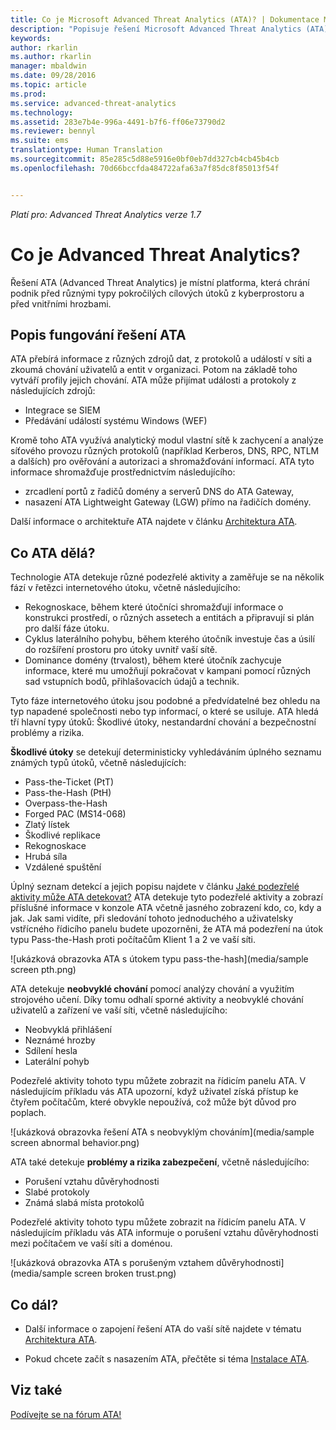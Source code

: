 ```yaml
---
title: Co je Microsoft Advanced Threat Analytics (ATA)? | Dokumentace Microsoftu
description: "Popisuje řešení Microsoft Advanced Threat Analytics (ATA) a jaké druhy podezřelých aktivit může zjistit."
keywords: 
author: rkarlin
ms.author: rkarlin
manager: mbaldwin
ms.date: 09/28/2016
ms.topic: article
ms.prod: 
ms.service: advanced-threat-analytics
ms.technology: 
ms.assetid: 283e7b4e-996a-4491-b7f6-ff06e73790d2
ms.reviewer: bennyl
ms.suite: ems
translationtype: Human Translation
ms.sourcegitcommit: 85e285c5d88e5916e0bf0eb7dd327cb4cb45b4cb
ms.openlocfilehash: 70d66bccfda484722afa63a7f85dc8f85013f54f


---
```


*Platí pro: Advanced Threat Analytics verze 1.7*


# <a name="what-is-advanced-threat-analytics"></a>Co je Advanced Threat Analytics?
Řešení ATA (Advanced Threat Analytics) je místní platforma, která chrání podnik před různými typy pokročilých cílových útoků z kyberprostoru a před vnitřními hrozbami.

## <a name="how-ata-works"></a>Popis fungování řešení ATA
ATA přebírá informace z různých zdrojů dat, z protokolů a událostí v síti a zkoumá chování uživatelů a entit v organizaci. Potom na základě toho vytváří profily jejich chování.
ATA může přijímat události a protokoly z následujících zdrojů:

-   Integrace se SIEM
-   Předávání událostí systému Windows (WEF)

Kromě toho ATA využívá analytický modul vlastní sítě k zachycení a analýze síťového provozu různých protokolů (například Kerberos, DNS, RPC, NTLM a dalších) pro ověřování a autorizaci a shromažďování informací. ATA tyto informace shromažďuje prostřednictvím následujícího:

-   zrcadlení portů z řadičů domény a serverů DNS do ATA Gateway,
-   nasazení ATA Lightweight Gateway (LGW) přímo na řadičích domény.

Další informace o architektuře ATA najdete v článku [Architektura ATA](/advanced-threat-analytics/plan-design/ata-architecture).

## <a name="what-does-ata-do"></a>Co ATA dělá?

Technologie ATA detekuje různé podezřelé aktivity a zaměřuje se na několik fází v řetězci internetového útoku, včetně následujícího:

-   Rekognoskace, během které útočníci shromažďují informace o konstrukci prostředí, o různých assetech a entitách a připravují si plán pro další fáze útoku.
-   Cyklus laterálního pohybu, během kterého útočník investuje čas a úsilí do rozšíření prostoru pro útoky uvnitř vaší sítě.
-   Dominance domény (trvalost), během které útočník zachycuje informace, které mu umožňují pokračovat v kampani pomocí různých sad vstupních bodů, přihlašovacích údajů a technik. 

Tyto fáze internetového útoku jsou podobné a předvídatelné bez ohledu na typ napadené společnosti nebo typ informací, o které se usiluje.
ATA hledá tří hlavní typy útoků: Škodlivé útoky, nestandardní chování a bezpečnostní problémy a rizika.

**Škodlivé útoky** se detekují deterministicky vyhledáváním úplného seznamu známých typů útoků, včetně následujících:

-   Pass-the-Ticket (PtT)
-   Pass-the-Hash (PtH)
-   Overpass-the-Hash
-   Forged PAC (MS14-068)
-   Zlatý lístek
-   Škodlivé replikace
-   Rekognoskace
-   Hrubá síla
-   Vzdálené spuštění

Úplný seznam detekcí a jejich popisu najdete v článku [Jaké podezřelé aktivity může ATA detekovat?](ata-threats.md)
ATA detekuje tyto podezřelé aktivity a zobrazí příslušné informace v konzole ATA včetně jasného zobrazení kdo, co, kdy a jak. Jak sami vidíte, při sledování tohoto jednoduchého a uživatelsky vstřícného řídicího panelu budete upozorněni, že ATA má podezření na útok typu Pass-the-Hash proti počítačům Klient 1 a 2 ve vaší síti.

 ![ukázková obrazovka ATA s útokem typu pass-the-hash](media/sample screen pth.png)

ATA detekuje **neobvyklé chování** pomocí analýzy chování a využitím strojového učení. Díky tomu odhalí sporné aktivity a neobvyklé chování uživatelů a zařízení ve vaší síti, včetně následujícího:

-   Neobvyklá přihlášení
-   Neznámé hrozby
-   Sdílení hesla
-   Laterální pohyb


Podezřelé aktivity tohoto typu můžete zobrazit na řídicím panelu ATA. V následujícím příkladu vás ATA upozorní, když uživatel získá přístup ke čtyřem počítačům, které obvykle nepoužívá, což může být důvod pro poplach.

 ![ukázková obrazovka řešení ATA s neobvyklým chováním](media/sample screen abnormal behavior.png) 

ATA také detekuje **problémy a rizika zabezpečení**, včetně následujícího:

-   Porušení vztahu důvěryhodnosti
-   Slabé protokoly
-   Známá slabá místa protokolů

Podezřelé aktivity tohoto typu můžete zobrazit na řídicím panelu ATA. V následujícím příkladu vás ATA informuje o porušení vztahu důvěryhodnosti mezi počítačem ve vaší síti a doménou.

  ![ukázková obrazovka ATA s porušeným vztahem důvěryhodnosti](media/sample screen broken trust.png)


## <a name="whats-next"></a>Co dál?

-   Další informace o zapojení řešení ATA do vaší sítě najdete v tématu [Architektura ATA](/advanced-threat-analytics/plan-design/ata-architecture).

-   Pokud chcete začít s nasazením ATA, přečtěte si téma [Instalace ATA](/advanced-threat-analytics/deploy-use/install-ata).

## <a name="see-also"></a>Viz také
[Podívejte se na fórum ATA!](https://social.technet.microsoft.com/Forums/security/home?forum=mata)



<!--HONumber=Jan17_HO1-->


